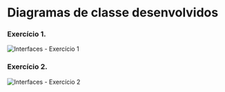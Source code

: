 # Diagramas de classe desenvolvidos

### Exercício 1.

![Interfaces - Exercício 1](https://user-images.githubusercontent.com/58220939/93010279-364efb00-f561-11ea-870b-bdd0c63b4d14.png)

### Exercício 2.

![Interfaces - Exercício 2](https://user-images.githubusercontent.com/58220939/93010284-3f3fcc80-f561-11ea-8dc3-5fe510474dfc.png)
